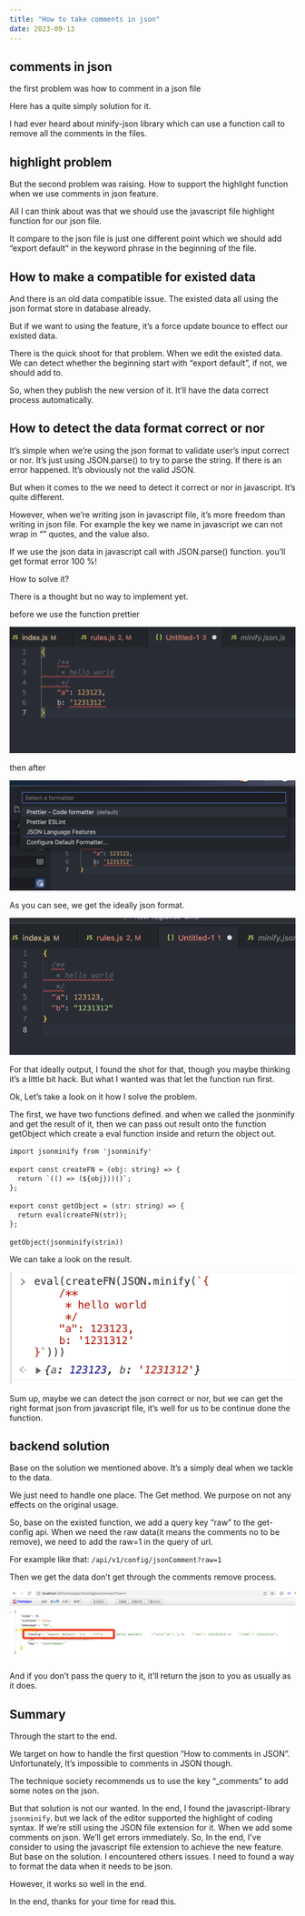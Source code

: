 ```yaml
---
title: "How to take comments in json"
date: 2023-09-13
---
```



## comments in json

the first problem was how to comment in a json file

Here has a quite simply solution for it.

I had ever heard about minify-json library which can use a function call to remove all the comments in the files.

## highlight problem

But the second problem was raising. How to support the highlight function when we use comments in json feature.

All I can think about was that we should use the javascript file highlight function for our json file.

It compare to the json file is just one different point which we should add “export default” in the keyword phrase in the beginning of the file.

## How to make a compatible for existed data

And there is an old data compatible issue.  The existed data all using the json format store in database already.

But if we want to using the feature, it’s a force update bounce to effect our existed data. 

There is the quick shoot for that problem. When we edit the existed data. We can detect whether the beginning start with “export default”, if not, we should add to.

So, when they publish the new version of it. It’ll have the data correct process automatically.

## How to detect the data format correct or nor

It’s simple when we’re using the json format to validate user’s input correct or nor. It’s just using JSON.parse() to try to parse the string. If there is an error happened. It’s obviously not the valid JSON.

But when it comes to the we need to detect it correct or nor in javascript. It’s quite different.

However, when we’re writing json in javascript file, it’s more freedom than writing in json file. For example the key we name in javascript we can not wrap in “” quotes, and the value also. 

If we use the json data in javascript call with JSON.parse() function. you’ll get format error 100 %!

How to solve it?

There is a thought but no way to implement yet.

before we use the function prettier

![prettierBefore](/assets/how-to-take-commonts-in-json/image1.png)

then after

![prettierAfter](/assets/how-to-take-commonts-in-json/image2.png)

As you can see, we get the ideally json format.

![format](/assets/how-to-take-commonts-in-json/image3.png)

For that ideally output, I found the shot for that, though you maybe thinking it’s a little bit hack.  But what I wanted was that let the function run first.

Ok, Let’s take a look on it how I solve the problem.

The first, we have two functions defined. and when we called the jsonminify and get the result of it, then we can pass out result onto the function getObject which create a eval function inside and return the object out. 

```tsx
import jsonminify from 'jsonminify'

export const createFN = (obj: string) => {
  return `(() => (${obj}))()`;
};

export const getObject = (str: string) => {
  return eval(createFN(str));
};

getObject(jsonminify(strin))
```

We can take a look on the result.

![result](/assets/how-to-take-commonts-in-json/image4.png)

Sum up, maybe we can detect the json correct or nor, but we can get the right format json from javascript file, it’s well for us to be continue done the function.

## backend solution

Base on the solution we mentioned above. It’s a simply deal when we tackle to the data.

We just need to handle one place. The Get method. We purpose on not any effects on the original usage. 

So, base on the existed function, we add a query key “raw” to the get-config api. When we need the raw data(it means the comments no to be remove), we need to add the raw=1 in the query of url.

For example like that:  `/api/v1/config/jsonComment?raw=1` 

Then we get the data don’t get through the comments remove process.

![remove](/assets/how-to-take-commonts-in-json/image5.png)

And if you don’t pass the query to it, it’ll return the json to you as usually as it does. 

## Summary

Through the start to the end. 

We target on how to handle the first question “How to comments in JSON”. Unfortunately, It’s impossible to comments in JSON though.

The technique society recommends us to use the key “_comments” to add some notes on the json.

But that solution is not our wanted. In the end, I found the javascript-library `jsonminify`. but we lack of the editor supported the highlight of coding syntax. If we’re still using the JSON file extension for it. When we add some comments on json. We’ll get errors immediately. So, In the end, I’ve consider to using the javascript file extension to achieve the new feature. But base on the solution. I encountered others issues. I need to found a way to format the data when it needs to be json.

However, it works so well in the end. 

In the end, thanks for your time for read this.
